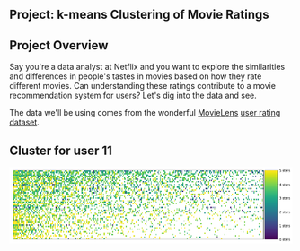 ## Project: k-means Clustering of Movie Ratings

## Project Overview

Say you're a data analyst at Netflix and you want to explore the similarities and differences in people's tastes in movies based on how they rate different movies. Can understanding these ratings contribute to a movie recommendation system for users? Let's dig into the data and see.

The data we'll be using comes from the wonderful [MovieLens](https://movielens.org/) [user rating dataset](https://grouplens.org/datasets/movielens/). 

## Cluster for user 11
![](cluster-user-11.png)

